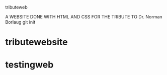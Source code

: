 tributeweb

A WEBSITE DONE WITH HTML AND CSS FOR THE TRIBUTE TO Dr. Norman Borlaug
git init
# tributewebsite
# testingweb
